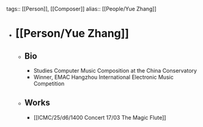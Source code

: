 tags:: [[Person]], [[Composer]]
alias:: [[People/Yue Zhang]]

- # [[Person/Yue Zhang]]
	- ## Bio
		- Studies Computer Music Composition at the China Conservatory
		- Winner, EMAC Hangzhou International Electronic Music Competition
	- ## Works
		- [[ICMC/25/d6/1400 Concert 17/03 The Magic Flute]] 